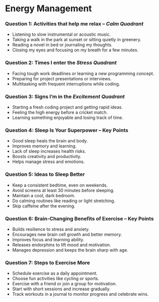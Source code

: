 # Energy Management

### Question 1: Activities that help me relax – *Calm Quadrant*
- Listening to slow instrumental or acoustic music.  
- Taking a walk in the park at sunset or sitting quietly in greenery.  
- Reading a novel in bed or journaling my thoughts.  
- Closing my eyes and focusing on my breath for a few minutes.  

### Question 2: Times I enter the *Stress Quadrant*
- Facing tough work deadlines or learning a new programming concept.  
- Preparing for project presentations or interviews.  
- Multitasking with frequent interruptions while coding.  

### Question 3: Signs I’m in the *Excitement Quadrant*
- Starting a fresh coding project and getting rapid ideas.  
- Feeling the high energy before a cricket match.  
- Learning something enjoyable and losing track of time.  

### Question 4: **Sleep Is Your Superpower** – Key Points
- Good sleep heals the brain and body.  
- Improves memory and learning.  
- Lack of sleep increases health risks.  
- Boosts creativity and productivity.  
- Helps manage stress and emotions.  

### Question 5: Ideas to Sleep Better
- Keep a consistent bedtime, even on weekends.  
- Avoid screens at least 30 minutes before sleeping.  
- Maintain a cool, dark bedroom.  
- Do calming routines like reading or light stretching.  
- Skip caffeine after the evening.  

### Question 6: **Brain-Changing Benefits of Exercise** – Key Points
- Builds resilience to stress and anxiety.  
- Encourages new brain cell growth and better memory.  
- Improves focus and learning ability.  
- Releases endorphins to lift mood and motivation.  
- Manages depression and keeps the brain sharp with age.  

### Question 7: Steps to Exercise More
- Schedule exercise as a daily appointment.  
- Choose fun activities like cycling or sports.  
- Exercise with a friend or join a group for motivation.  
- Start with short sessions and increase gradually.  
- Track workouts in a journal to monitor progress and celebrate wins.  
